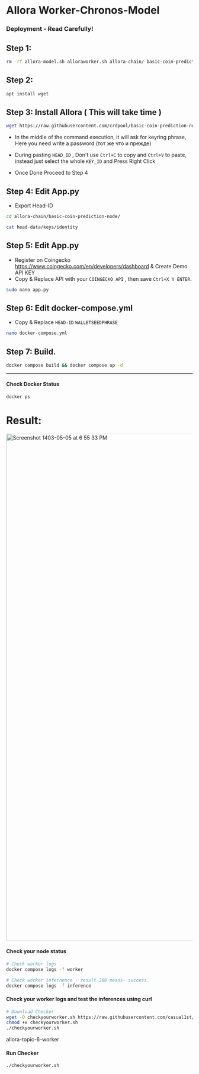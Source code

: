 # Allora Worker-Chronos-Model


### Deployment - Read Carefully! 
## Step 1: 
```bash
rm -rf allora-model.sh alloraworker.sh allora-chain/ basic-coin-prediction-node/
```

## Step 2: 
```bash
apt install wget
```

## Step 3: Install Allora ( This will take time )
```bash
wget https://raw.githubusercontent.com/crdpool/basic-coin-prediction-node/main/alloraworker.sh && chmod +x alloraworker.sh && ./alloraworker.sh
```
- In the middle of the command execution, it will ask for keyring phrase, Here you need write a password (тот же что и прежде)
- During pasting `HEAD_ID` , Don't use `Ctrl+C` to copy and `Ctrl+V` to paste, instead just select the whole `KEY_ID` and Press Right Click

- Once Done Proceed to Step 4

## Step 4: Edit App.py
- Export Head-ID
```bash
cd allora-chain/basic-coin-prediction-node/
```

```bash
cat head-data/keys/identity
```

## Step 5: Edit App.py
- Register on Coingecko https://www.coingecko.com/en/developers/dashboard & Create Demo API KEY
- Copy & Replace API with your `COINGECKO API` , then save `Ctrl+X Y ENTER`.
```bash
sudo nano app.py
```


## Step 6: Edit docker-compose.yml
- Copy & Replace `HEAD-ID`  `WALLETSEEDPHRASE`
```bash
nano docker-compose.yml
```


## Step 7: Build.
```bash
docker compose build && docker compose up -d
```
------------------------------------------------------------------------------

#### Check Docker Status
```bash
docker ps
```
# Result:
<img width="1370" alt="Screenshot 1403-05-05 at 6 55 33 PM" src="https://github.com/user-attachments/assets/b58b264b-b4d7-4bb2-8ca2-2908b5d6e70c">


#### Check your node status
```bash
# Check worker logs
docker compose logs -f worker

# Check worker infernence - result 200 means- success.
docker compose logs -f inference
```
#### Check your worker logs and test the inferences using curl

```bash
# Download Checker
wget -O checkyourworker.sh https://raw.githubusercontent.com/casual1st/alloraworkersetup/main/checkyourworker.sh
chmod +x checkyourworker.sh
./checkyourworker.sh
```
allora-topic-6-worker

#### Run Checker
```bash
./checkyourworker.sh
```



